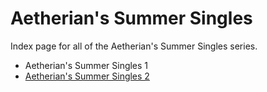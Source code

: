 # Aetherian's Summer Singles

Index page for all of the Aetherian's Summer Singles series.

- Aetherian's Summer Singles 1
- [Aetherian's Summer Singles 2](2)
